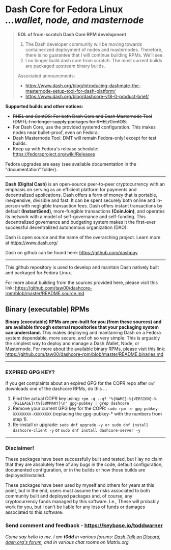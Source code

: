 # Dash Core for Fedora Linux<br />_...wallet, node, and masternode_

> **EOL of from-scratch Dash Core RPM development**  
>
> 1. The Dash developer community will be moving towards containerized
>    deployment of nodes and masternodes. Therefore, there is no guarantee
>    that I will continue building RPMs. We'll see.
> 2. I no longer build dash core from scratch. The most current builds are
>    packaged upstream binary builds.
>
> Associated announcments:
> - https://www.dash.org/blog/introducing-dashmate-the-masternode-setup-tool-for-dash-platform/
> - https://www.dash.org/blog/dashcore-v18-0-product-brief/
>


**Supported builds and other notices:**
* ~~RHEL and CentOS: For both Dash Core and Dash Masternode Tool (DMT), I no longer supply packages for RHEL/CentOS.~~
* For Dash Core, use the provided systemd configuration. This makes nodes near bullet-proof, even on Fedora.
* Dash Masternode Tool: DMT will remain Fedora-only! except for test builds.
* Keep up with Fedora's release schedule: <https://fedoraproject.org/wiki/Releases>

Fedora upgrades are easy (see available documentation in the "documentation"
folder).

---

**Dash (Digital Cash)** is an open-source peer-to-peer cryptocurrency with an
emphasis on serving as an efficient platform for payments and decentralized
applications. Dash offers a form of money that is portable, inexpensive,
divisible and fast. It can be spent securely both online and in-person with
negligible transaction fees. Dash offers instant transactions by default
**(InstantSend)**, more-fungible transactions **(CoinJoin)**, and operates its
network with a model of self-governance and self-funding. This decentralized
governance and budgeting system makes it the first-ever successful
decentralized autonomous organization (DAO).

Dash is open source and the name of the overarching project. Learn more
at https://www.dash.org/

Dash on github can be found here: https://github.com/dashpay

---

This github repository is used to develop and maintain Dash natively built
and packaged for Fedora Linux.

For more about building from the sources provided here, please visit this link:
<https://github.com/taw00/dashcore-rpm/blob/master/README.source.md>

## Binary (executable) RPMs

**Binary (executable) RPMs are pre-built for you (from these sources) and are
available through external repositories that your packaging system can
understand.** This makes deploying and maintaining Dash on a Fedora system
dependable, more secure, and oh so very simple. This is arguably the simplest
way to deploy and manage a Dash Wallet, Node, or Masternode. For more about the
available binary RPMs, please visit this link:
<https://github.com/taw00/dashcore-rpm/blob/master/README.binaries.md>

---

### EXPIRED GPG KEY?

If you get complaints about an expired GPG for the COPR repo after `dnf` downloads one of the dashcore RPMs, do this …

1. Find the actual COPR key using: `rpm -q --qf "%{NAME}-%{VERSION}-%{RELEASE}\t%{SUMMARY}\n" gpg-pubkey | grep dashcore`
2. Remove your current GPG key for the COPR: `sudo rpm -e gpg-pubkey-XXXXXXXX-XXXXXXXX` (replacing the gpg-pubkey-* with the numbers from step 1).
3. Re-install or upgrade: `sudo dnf upgrade -y or sudo dnf install dashcore-client -y` or `sudo dnf install dashcore-server -y`


---

### Disclaimer!

These packages have been successfully built and tested, but I lay no claim that
they are absolutely free of any bugs in the code, default configuration,
documented configuration, or in the builds or how those builds are
deployed/installed.

These packages have been used by myself and others for years at this point, but
in the end, users must assume the risks associated to both community built and
deployed packages and, of course, any cryptocurrency funds managed by this
software. I.e., These will probably work for you, but I can't be liable for any
loss of funds or damages associated to this software.

### Send comment and feedback - <https://keybase.io/toddwarner>

_Come say hello to me. I am **t0dd** in various forums: [Dash Talk on Discord](https://discord.com/invite/PXbUxJB),
[dash.org's forum](https://www.dash.org/forum/), and in various chat rooms on Matrix.org._

